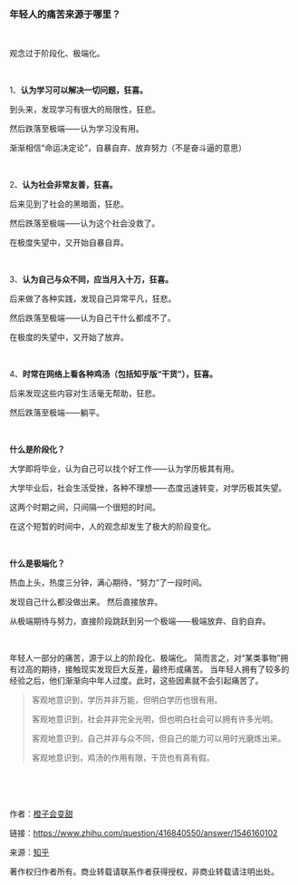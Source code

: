 ### 年轻人的痛苦来源于哪里？

<br>

观念过于阶段化、极端化。 

<br>

1、**认为学习可以解决⼀切问题，狂喜。** 

到头来，发现学习有很⼤的局限性，狂悲。 

然后跌落⾄极端⸺认为学习没有⽤。 

渐渐相信“命运决定论”，⾃暴⾃弃、放弃努⼒（不是奋⽃逼的意思） 

<br>

2、**认为社会⾮常友善，狂喜。** 

后来⻅到了社会的⿊暗⾯，狂悲。 

然后跌落⾄极端⸺认为这个社会没救了。 

在极度失望中，⼜开始⾃暴⾃弃。 

<br>

3、**认为⾃⼰与众不同，应当⽉⼊⼗万，狂喜。** 

后来做了各种实践，发现⾃⼰异常平凡，狂悲。

 然后跌落⾄极端⸺认为⾃⼰⼲什么都成不了。 

在极度的失望中，⼜开始了放弃。

<br>

4、**时常在⽹络上看各种鸡汤（包括知乎版“⼲货”），狂喜。** 

后来发现这些内容对⽣活毫⽆帮助，狂悲。 

然后跌落⾄极端⸺躺平。 

<br>

**什么是阶段化？** 

⼤学即将毕业，认为⾃⼰可以找个好⼯作⸺认为学历极其有⽤。 

⼤学毕业后，社会⽣活受挫，各种不理想⸺态度迅速转变，对学历极其失望。 

这两个时期之间，只间隔⼀个很短的时间。 

在这个短暂的时间中，⼈的观念却发⽣了极⼤的阶段变化。

<br>

**什么是极端化？**

热⾎上头，热度三分钟，满⼼期待，“努⼒”了⼀段时间。

 发现⾃⼰什么都没做出来。 然后直接放弃。 

从极端期待与努⼒，直接阶段跳跃到另⼀个极端⸺极端放弃、⾃豹⾃弃。 

<br>

年轻⼈⼀部分的痛苦，源于以上的阶段化、极端化。 简⽽⾔之，对“某类事物”拥有过⾼的期待，接触现实发现巨⼤反差，最终形成痛苦。 当年轻⼈拥有了较多的经验之后，他们渐渐向中年⼈过度。此时，这些因素就不会引起痛苦了。

> 客观地意识到，学历并非万能，但明白学历也很有用。
>
> 客观地意识到，社会并非完全光明，但也明白社会可以拥有许多光明。
>
> 客观地意识到，自己并非与众不同，但自己的能力可以用时光磨炼出来。
>
> 客观地意识到，鸡汤的作用有限，干货也有真有假。

<br><br><br>



作者：[橙子会变甜](https://www.zhihu.com/people/wu-zhi-jing-de-xue-xi-3)

链接：https://www.zhihu.com/question/416840550/answer/1546160102

来源：[知乎](https://zhihu.com) 

著作权归作者所有。商业转载请联系作者获得授权，非商业转载请注明出处。




